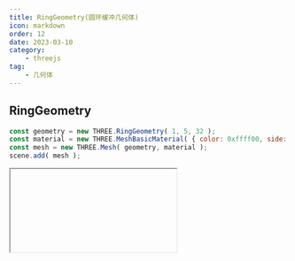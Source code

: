 ```yaml
---
title: RingGeometry(圆环缓冲几何体)
icon: markdown
order: 12
date: 2023-03-10
category:
    - threejs
tag:
    - 几何体
---
```


## RingGeometry

```js
const geometry = new THREE.RingGeometry( 1, 5, 32 );
const material = new THREE.MeshBasicMaterial( { color: 0xffff00, side: THREE.DoubleSide } );
const mesh = new THREE.Mesh( geometry, material );
scene.add( mesh );
```

<IFrame url="https://luotainxu-demo.netlify.app/#/threejs/ringGeometry"/>

## 构造器

### innerRadius : Float

内部半径，默认值为0.5

### outerRadius : Float

外部半径，默认值为1

### thetaSegments : Integer

圆环的分段数。这个值越大，圆环就越圆。最小值为3，默认值为32

### phiSegments : Integer

最小值为1，默认值为8

### thetaStart : Float

起始角度，默认值为0

### thetaLength : Float

圆心角，默认值为Math.PI * 2

## 属性

共有属性请参见其基类[BufferGeometry](/threejs/几何体/BufferGeometry.md)

### .parameters : Object

一个包含着构造函数中每个参数的对象。在对象实例化之后，对该属性的任何修改都不会改变这个几何体。

## 方法

共有方法请参见其基类[BufferGeometry](/threejs/几何体/BufferGeometry.md)
